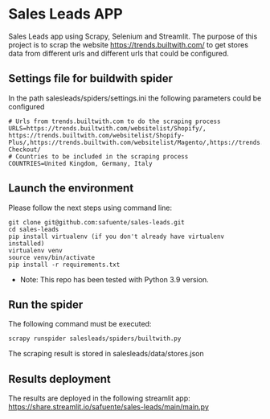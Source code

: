 # Sales Leads APP
Sales Leads app using Scrapy, Selenium and Streamlit. The purpose of this project is to scrap the website
https://trends.builtwith.com/ to get stores data from different urls and different urls that could be configured.


## Settings file for buildwith spider
In the path salesleads/spiders/settings.ini the following parameters could be configured
    
    # Urls from trends.builtwith.com to do the scraping process
    URLS=https://trends.builtwith.com/websitelist/Shopify/, https://trends.builtwith.com/websitelist/Shopify-Plus/,https://trends.builtwith.com/websitelist/Magento/,https://trends.builtwith.com/websitelist/WooCommerce-Checkout/
    # Countries to be included in the scraping process
    COUNTRIES=United Kingdom, Germany, Italy

## Launch the environment
Please follow the next steps using command line:

    git clone git@github.com:safuente/sales-leads.git
    cd sales-leads
    pip install virtualenv (if you don't already have virtualenv installed)
    virtualenv venv
    source venv/bin/activate
    pip install -r requirements.txt

* Note: This repo has been tested with Python 3.9 version.

## Run the spider
The following command must be executed:
    
    scrapy runspider salesleads/spiders/builtwith.py

The scraping result is stored in salesleads/data/stores.json

## Results deployment
The results are deployed in the following streamlit app:
https://share.streamlit.io/safuente/sales-leads/main/main.py


